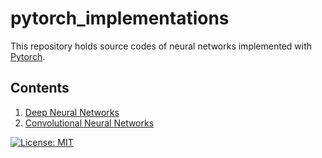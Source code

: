 # pytorch_implementations
This repository holds source codes of neural networks implemented with [Pytorch](https://pytorch.org/docs/stable/index.html).<br/>

## Contents
1. [Deep Neural Networks](https://github.com/imhgchoi/pytorch_implementations/tree/master/DNN)
2. [Convolutional Neural Networks](https://github.com/imhgchoi/pytorch_implementations/tree/master/CNN)


[![License: MIT](https://img.shields.io/badge/License-MIT-yellow.svg)](https://opensource.org/licenses/MIT)
